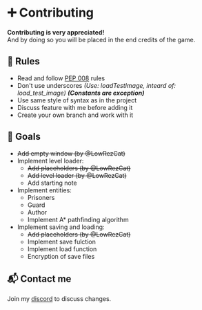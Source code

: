 # ➕ Contributing

**Contributing is very appreciated!** \
And by doing so you will be placed in the end credits of the game.


## 📌 Rules

* Read and follow [PEP 008](https://peps.python.org/pep-0008/) rules
* Don't use underscores *(Use: loadTestImage, inteard of: load_test_image)* ***(Constants are exception)***
* Use same style of syntax as in the project
* Discuss feature with me before adding it
* Create your own branch and work with it


## 🎯 Goals
* ~~Add empty window (by @LowRezCat)~~
* Implement level loader:
  * ~~Add placeholders (by @LowRezCat)~~
  * ~~Add level loader (by @LowRezCat)~~
  * Add starting note
* Implement entities:
  * Prisoners
  * Guard
  * Author
  * Implement A\* pathfinding algorithm
* Implement saving and loading:
  * ~~Add placeholders (by @LowRezCat)~~
  * Implement save fulction
  * Implement load function
  * Encryption of save files


## 📬 Contact me
Join my [discord](https://discord.gg/kAX7UErbA5) to discuss changes.